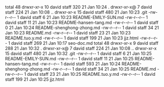 total 48
drwxr-xr-x  10 david  staff  320 21 Jan 10:24 .
drwxr-xr-x@  7 david  staff  224 21 Jan 10:08 ..
drwxr-xr-x  15 david  staff  480 21 Jan 10:23 .git
-rw-r--r--   1 david  staff    6 21 Jan 10:23 README-EMILY-SUN.md
-rw-r--r--   1 david  staff   11 21 Jan 10:23 README-hansen-tang.md
-rw-r--r--   1 david  staff    0 21 Jan 10:24 README-shenghong-zhong.md
-rw-r--r--   1 david  staff   34 21 Jan 10:23 README.md
-rw-r--r--   1 david  staff   23 21 Jan 10:23 README.tuo.y.md
-rw-r--r--   1 david  staff  199 21 Jan 10:23 jjz.html
-rw-r--r--   1 david  staff  269 21 Jan 10:17 seo-doc.md
total 48
drwxr-xr-x   9 david  staff  288 21 Jan 10:32 .
drwxr-xr-x@  7 david  staff  224 21 Jan 10:08 ..
drwxr-xr-x  15 david  staff  480 21 Jan 10:32 .git
-rw-r--r--   1 david  staff    6 21 Jan 10:25 README-EMILY-SUN.md
-rw-r--r--   1 david  staff   11 21 Jan 10:25 README-hansen-tang.md
-rw-r--r--   1 david  staff  593 21 Jan 10:24 README-shenghong-zhong.md
-rw-r--r--   1 david  staff   34 21 Jan 10:25 README.md
-rw-r--r--   1 david  staff   23 21 Jan 10:25 README.tuo.y.md
-rw-r--r--   1 david  staff  199 21 Jan 10:25 jjz.html
